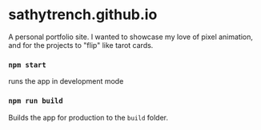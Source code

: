 # sathytrench.github.io

A personal portfolio site. I wanted to showcase my love of pixel animation, and for the projects to "flip" like tarot cards. 

### `npm start` 

runs the app in development mode

### `npm run build`

Builds the app for production to the `build` folder.
